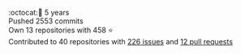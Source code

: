 :octocat::birthday: 5 years  
Pushed 2553 commits  
Own 13 repositories with 458 :star:  
Contributed to 40 repositories with [226 issues](https://github.com/issues?q=is%3Aissue+author%3Aeoli3n) and [12 pull requests](https://github.com/pulls?q=is%3Apr+author%3Aeoli3n+)
